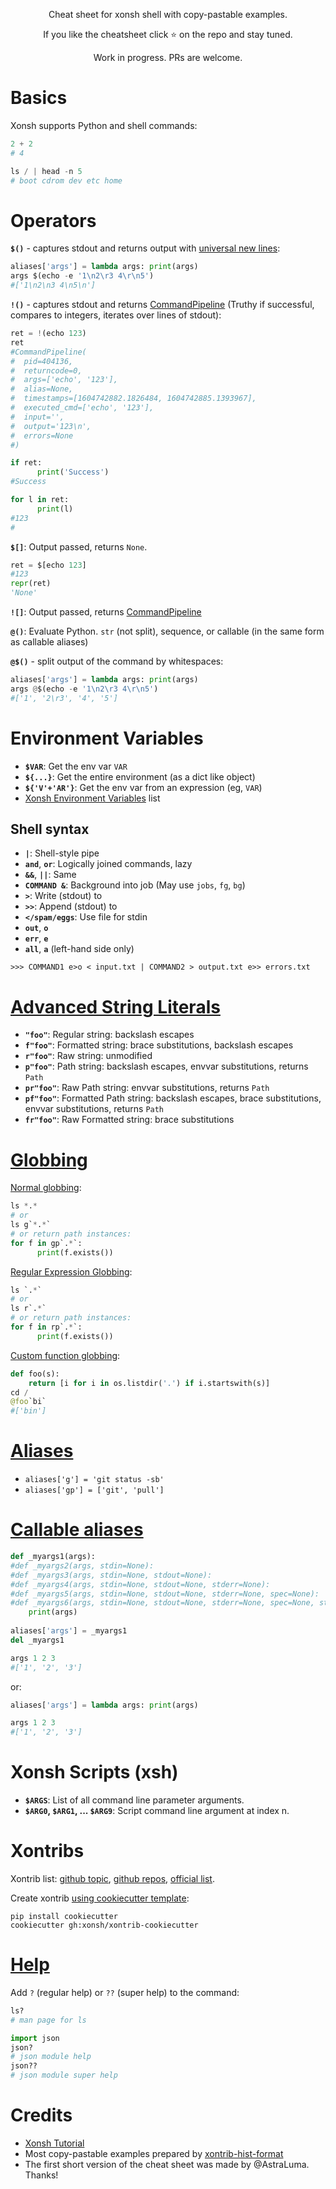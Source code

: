 <p align="center">
Cheat sheet for xonsh shell with copy-pastable examples.
</p>

<p align="center">
If you like the cheatsheet click ⭐ on the repo and stay tuned.
</p>

<p align="center">
Work in progress. PRs are welcome.
</p>

# Basics
Xonsh supports Python and shell commands:
```python
2 + 2
# 4

ls / | head -n 5
# boot cdrom dev etc home
```

# Operators

**`$()`** - captures stdout and returns output with [universal new lines](https://www.python.org/dev/peps/pep-0278/):
```python
aliases['args'] = lambda args: print(args)
args $(echo -e '1\n2\r3 4\r\n5')
#['1\n2\n3 4\n5\n']
```

**`!()`** - captures stdout and returns [CommandPipeline](http://xon.sh/api/proc.html#xonsh.proc.CommandPipeline)
  (Truthy if successful, compares to integers, iterates over lines of stdout):
  
```python
ret = !(echo 123)
ret
#CommandPipeline(
#  pid=404136,                                                                                                     
#  returncode=0,                                                                                                   
#  args=['echo', '123'],                                                                                           
#  alias=None,                                                                                                     
#  timestamps=[1604742882.1826484, 1604742885.1393967],                                                            
#  executed_cmd=['echo', '123'],                                                                                   
#  input='',                                                                                                       
#  output='123\n',                                                                                                 
#  errors=None
#)   

if ret:
      print('Success')     
#Success

for l in ret:
      print(l)     
#123
#

```

**`$[]`**: Output passed, returns `None`.
```python
ret = $[echo 123]
#123
repr(ret)
'None'
```

**`![]`**: Output passed, returns [CommandPipeline](http://xon.sh/api/proc.html#xonsh.proc.CommandPipeline)

**`@()`**: Evaluate Python. `str` (not split), sequence, or callable (in the same form as callable aliases)

**`@$()`** - split output of the command by whitespaces:
```python
aliases['args'] = lambda args: print(args)
args @$(echo -e '1\n2\r3 4\r\n5')
#['1', '2\r3', '4', '5']
```

# Environment Variables
* **`$VAR`**: Get the env var `VAR`
* **`${...}`**: Get the entire environment (as a dict like object)
* **`${'V'+'AR'}`**: Get the env var from an expression (eg, `VAR`)
* [Xonsh Environment Variables](http://xon.sh/envvars.html) list

## Shell syntax
* **`|`**: Shell-style pipe
* **`and`**, **`or`**: Logically joined commands, lazy
* **`&&`**, **`||`**: Same
* **`COMMAND &`**: Background into job (May use `jobs`, `fg`, `bg`)
* **`>`**: Write (stdout) to
* **`>>`**: Append (stdout) to
* **`</spam/eggs`**: Use file for stdin
* **`out`**, **`o`**
* **`err`**, **`e`**
* **`all`**, **`a`** (left-hand side only)

```
>>> COMMAND1 e>o < input.txt | COMMAND2 > output.txt e>> errors.txt
```

# [Advanced String Literals](https://xon.sh/tutorial.html#advanced-string-literals)

* **`"foo"`**: Regular string: backslash escapes
* **`f"foo"`**: Formatted string: brace substitutions, backslash escapes
* **`r"foo"`**: Raw string: unmodified
* **`p"foo"`**: Path string: backslash escapes, envvar substitutions, returns `Path`
* **`pr"foo"`**: Raw Path string: envvar substitutions, returns `Path`
* **`pf"foo"`**: Formatted Path string: backslash escapes, brace substitutions, envvar substitutions, returns `Path`
* **`fr"foo"`**: Raw Formatted string: brace substitutions

# [Globbing](https://xon.sh/tutorial.html#normal-globbing)
[Normal globbing](https://xon.sh/tutorial.html#normal-globbing):
```python
ls *.*
# or
ls g`*.*`
# or return path instances:
for f in gp`.*`:
      print(f.exists())
```
[Regular Expression Globbing](https://xon.sh/tutorial.html#regular-expression-globbing):
```python
ls `.*`
# or
ls r`.*`
# or return path instances:
for f in rp`.*`:
      print(f.exists())
```
[Custom function globbing](https://xon.sh/tutorial.html#custom-path-searches):
```python
def foo(s):
    return [i for i in os.listdir('.') if i.startswith(s)]
cd /
@foo`bi`
#['bin']
```

# [Aliases](https://xon.sh/tutorial.html#aliases)
* `aliases['g'] = 'git status -sb'`
* `aliases['gp'] = ['git', 'pull']`

# [Callable aliases](https://xon.sh/tutorial.html#callable-aliases)

```python
def _myargs1(args):
#def _myargs2(args, stdin=None):
#def _myargs3(args, stdin=None, stdout=None):
#def _myargs4(args, stdin=None, stdout=None, stderr=None):
#def _myargs5(args, stdin=None, stdout=None, stderr=None, spec=None):
#def _myargs6(args, stdin=None, stdout=None, stderr=None, spec=None, stack=None):
    print(args)
    
aliases['args'] = _myargs1
del _myargs1

args 1 2 3
#['1', '2', '3']
```
or:
```python
aliases['args'] = lambda args: print(args)

args 1 2 3
#['1', '2', '3']
```

# Xonsh Scripts (xsh)
* **`$ARGS`**: List of all command line parameter arguments.
* **`$ARG0`, `$ARG1`, ... `$ARG9`**: Script command line argument at index n.

# Xontribs
Xontrib list: [github topic](https://github.com/topics/xontrib), [github repos](https://github.com/search?q=xontrib-&type=repositories), [official list](https://xon.sh/xontribs.html).

Create xontrib [using cookiecutter template](https://github.com/xonsh/xontrib-cookiecutter):
```
pip install cookiecutter
cookiecutter gh:xonsh/xontrib-cookiecutter
```

# [Help](https://xon.sh/tutorial.html#help-superhelp-with)
Add `?` (regular help) or `??` (super help) to the command:
```python
ls?
# man page for ls

import json
json?
# json module help
json??
# json module super help
```

# Credits
* [Xonsh Tutorial](https://xon.sh/tutorial.html)
* Most copy-pastable examples prepared by [xontrib-hist-format](https://github.com/anki-code/xontrib-hist-format)
* The first short version of the cheat sheet was made by @AstraLuma. Thanks!
